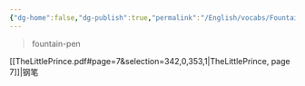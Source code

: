 ```yaml
---
{"dg-home":false,"dg-publish":true,"permalink":"/English/vocabs/Fountain pen/","dgPassFrontmatter":true}
---
```



> fountain-pen

[[TheLittlePrince.pdf#page=7&selection=342,0,353,1|TheLittlePrince, page 7]]|钢笔